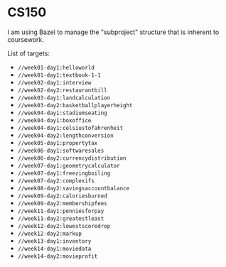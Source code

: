 # CS150

I am using Bazel to manage the "subproject" structure that is inherent to
coursework.

List of targets:
- `//week01-day1:helloworld`
- `//week01-day1:textbook-1-1`
- `//week02-day1:interview`
- `//week02-day2:restaurantbill`
- `//week03-day1:landcalculation`
- `//week03-day2:basketballplayerheight`
- `//week04-day1:stadiumseating`
- `//week04-day1:boxoffice`
- `//week04-day1:celsiustofahrenheit`
- `//week04-day2:lengthconversion`
- `//week05-day1:propertytax`
- `//week06-day1:softwaresales`
- `//week06-day2:currencydistribution`
- `//week07-day1:geometrycalculator`
- `//week07-day1:freezingboiling`
- `//week07-day2:complexifs`
- `//week08-day2:savingsaccountbalance`
- `//week09-day2:caloriesburned`
- `//week09-day2:membershipfees`
- `//week11-day1:penniesforpay`
- `//week11-day2:greatestleast`
- `//week12-day2:lowestscoredrop`
- `//week12-day2:markup`
- `//week13-day1:inventory`
- `//week14-day1:moviedata`
- `//week14-day2:movieprofit`

